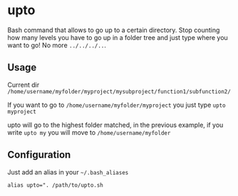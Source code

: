 upto
====
	
Bash command that allows to go up to a certain directory. Stop counting how many levels you have to go up in a folder tree and just type where you want to go! No more `../../../..`.

Usage
-------

Current dir `/home/username/myfolder/myproject/mysubproject/function1/subfunction2/`

If you want to go to `/home/username/myfolder/myproject` you just type `upto myproject`

upto will go to the highest folder matched, in the previous example, if you write `upto my` you will move to `/home/username/myfolder`

Configuration
-------------

Just add an alias in your `~/.bash_aliases`

    alias upto=". /path/to/upto.sh